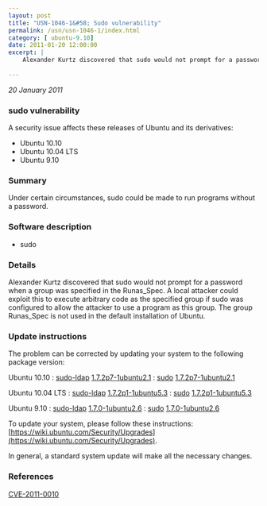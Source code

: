 ```yaml
---
layout: post
title: "USN-1046-1&#58; Sudo vulnerability"
permalink: /usn/usn-1046-1/index.html
category: [ ubuntu-9.10]
date: 2011-01-20 12:00:00
excerpt: |
    Alexander Kurtz discovered that sudo would not prompt for a password when a group was specified in the Runas_Spec. A local attacker could exploit this to execute arbitrary code as the specified group if sudo was configured to allow the attacker to use a program as this group. The group Runas_Spec is not used in the default installation of Ubuntu. 
    
--- 
```

 
 

*20 January 2011*

### sudo vulnerability

A security issue affects these releases of Ubuntu and its derivatives:

* Ubuntu 10.10
* Ubuntu 10.04 LTS
* Ubuntu 9.10

### Summary

Under certain circumstances, sudo could be made to run programs without a password.

### Software description

* sudo 

### Details

Alexander Kurtz discovered that sudo would not prompt for a password when a group was specified in the Runas_Spec. A local attacker could exploit this to execute arbitrary code as the specified group if sudo was configured to allow the attacker to use a program as this group. The group Runas_Spec is not used in the default installation of Ubuntu. 

### Update instructions

The problem can be corrected by updating your system to the following package version:

Ubuntu 10.10
 : [sudo-ldap](https://launchpad.net/ubuntu/+source/sudo) <span> [1.7.2p7-1ubuntu2.1](https://launchpad.net/ubuntu/+source/sudo/1.7.2p7-1ubuntu2.1) </span> 
 : [sudo](https://launchpad.net/ubuntu/+source/sudo) <span> [1.7.2p7-1ubuntu2.1](https://launchpad.net/ubuntu/+source/sudo/1.7.2p7-1ubuntu2.1) </span> 

Ubuntu 10.04 LTS
 : [sudo-ldap](https://launchpad.net/ubuntu/+source/sudo) <span> [1.7.2p1-1ubuntu5.3](https://launchpad.net/ubuntu/+source/sudo/1.7.2p1-1ubuntu5.3) </span> 
 : [sudo](https://launchpad.net/ubuntu/+source/sudo) <span> [1.7.2p1-1ubuntu5.3](https://launchpad.net/ubuntu/+source/sudo/1.7.2p1-1ubuntu5.3) </span> 

Ubuntu 9.10
 : [sudo-ldap](https://launchpad.net/ubuntu/+source/sudo) <span> [1.7.0-1ubuntu2.6](https://launchpad.net/ubuntu/+source/sudo/1.7.0-1ubuntu2.6) </span> 
 : [sudo](https://launchpad.net/ubuntu/+source/sudo) <span> [1.7.0-1ubuntu2.6](https://launchpad.net/ubuntu/+source/sudo/1.7.0-1ubuntu2.6) </span> 

To update your system, please follow these instructions: [https://wiki.ubuntu.com/Security/Upgrades](https://wiki.ubuntu.com/Security/Upgrades).

In general, a standard system update will make all the necessary changes. 

### References

 
 [CVE-2011-0010](http://people.ubuntu.com/~ubuntu-security/cve/CVE-2011-0010)
 

